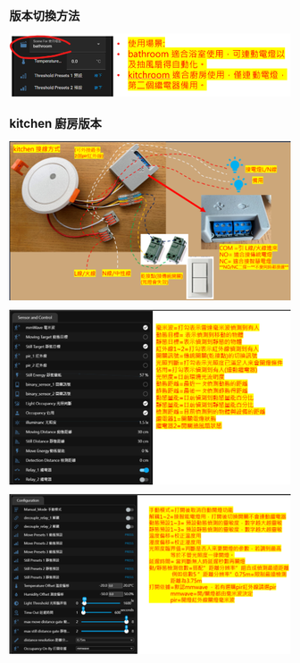 ## 版本切換方法

![Mosquitto_broker](/auto_space/image/114316.png)

## kitchen 廚房版本

![Mosquitto_broker](/auto_space/image/110246.png)

![Mosquitto_broker](/auto_space/image/174733.png)

![Mosquitto_broker](/auto_space/image/174755.png)
